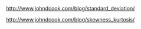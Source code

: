 
http://www.johndcook.com/blog/standard_deviation/

http://www.johndcook.com/blog/skewness_kurtosis/
